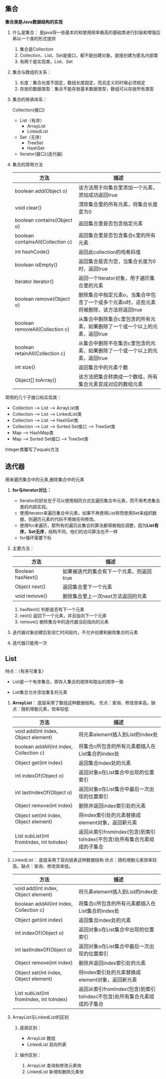 ## 集合

**集合类是Java数据结构的实现**

1. 什么是集合：
   是java将一些基本的和使用频率极高的基础类进行封装和增强后再以一个类的形式提供

   1. 集合是Collection
   2. Collection、List、Set是接口，都不能创建对象，直接创建为匿名内部类
   3. 有两个是实现类，List、Set

2. 集合与数组的关系：

   1. 长度：集合长度不固定，数组长度固定，而且定义的时候必须规定
   2. 存放的数据类型：集合不能存放基本数据类型，数组可以存放所有类型

3. 集合的继承体系：

   Collection(接口)

   - List（有序）
     - ArrayList
     - LinkedList
   - Set（无序）
     - TreeSet
     - HashSet
   - Iterator(接口)(迭代器)

4. 集合的常用方法

   | 方法                              | 描述                                                         |
   | --------------------------------- | ------------------------------------------------------------ |
   | boolean add(Object o)             | 该方法用于向集合里添加一个元素，添加成功返回true             |
   | void clear()                      | 清除集合里的所有元素，将集合长度变为0                        |
   | boolean contains(Object o)        | 返回集合里是否包含指定元素                                   |
   | boolean containsAll(Collection c) | 返回集合里是否包含集合c里的所有元素                          |
   | int hashCode()                    | 返回此collection的哈希码值                                   |
   | boolean isEmpty()                 | 返回集合是否为空，当集合长度为0时，返回true                  |
   | Iterator iterator()               | 返回一个Iterator对象，用于遍历集合里的元素                   |
   | boolean remove(Object o)          | 删除集合中指定元素o，当集合中包含了一个或多个元素o时，这些元素将被删除，该方法将返回true |
   | boolean removeAll(Collection c)   | 从集合中删除集合c里包含的所有元素，如果删除了一个或一个以上的元素，返回true |
   | boolean retainAll(Collection c)   | 从集合中删除不在集合c里包含的元素，如果删除了一个或一个以上的元素，返回true |
   | int size()                        | 返回集合中的元素个数                                         |
   | Object[] toArray()                | 该方法把集合转换成一个数组，所有集合元素变成对应的数组元素   |

常用的几个子接口和实现类：

- Collection ——> List ——> ArrayList类
- Collection ——> List ——> LinkedList类
- Collection ——> List ——> HashSet类
- Collection ——> List ——> Sorted Set接口 ——> TreeSet类
- Map ——> HashMap类
- Map ——>  Sorted Set接口 ——> TreeSet类

Integer类覆写了equals方法



## 迭代器

用来遍历集合中的元素,删除集合中的元素

1. **for与iterator对比：**
   - Iterator的好处在于可以使用相同方式去遍历集合中元素，而不用考虑集合类的内部实现。
   - 使用Iterator来遍历集合中元素，如果不再使用List转而使用Set来组织数据，则遍历元素的代码不用做任何修改。
   - 使用for来遍历，那所有的遍历此集合的算法都得做相应调整，因为**List有序，Set无序**，结构不同，他们的访问算法也不一样
   - for循环需要下标
   
2. 主要方法：
   
   | 方法              | 描述                                     |
   | ----------------- | ---------------------------------------- |
   | Boolean hasNext() | 如果被迭代的集合有下一个元素，则返回true |
   | Object next()     | 返回集合里下一个元素                     |
   | void remove()     | 删除集合里上一次next方法返回的元素       |
   
   1.  hasNext() 判断是否有下一个元素
   2.  next() 返回下一个元素，并且指向下一个元素
   3.  remove() 删除集合中的迭代器当前指向的元素
   
3. 迭代器对象创建后到消亡时间段内，不允许创建和删除集合的元素

4. 迭代器只能用一次

## List

特点：（有序可重复）

- List是一个有序集合，即存入集合的顺序和取出的顺序一致

- List集合允许添加重复的元素

  

1. **ArrayList**：
   底层采用了数组这种数据结构。
   优点：查询、修改效率高。缺点：随机增删元素，效率较低
   
   | 方法                                     | 描述                                                         |
   | ---------------------------------------- | ------------------------------------------------------------ |
   | void add(int index, Object element)      | 将元素element插入到List的index处                             |
   | boolean addAll(int index, Collection c)  | 将集合c所包含的所有元素都插入在List集合的index处             |
   | Object get(int index)                    | 返回集合index处的元素                                        |
   | int indexOf(Object o)                    | 返回对象o在List集合中出现的位置索引                          |
   | int lastIndexOf(Object o)                | 返回对象o在List集合中最后一次出现的位置索引                  |
   | Object remove(int index)                 | 删除并返回index索引处的元素                                  |
   | Object set(int index, Object element)    | 将index索引处的元素替换成element对象，返回新元素             |
   | List subList(int fromIndex, int toIndex) | 返回从索引fromIndex(包含)到索引toIndex(不包含)处所有集合元素组成的子集合 |
2. LinkedList：
   底层采用了双向链表这种数据结构
   优点：随机增删元素效率较高。缺点：查询、修改效率低。
   
   | 方法                                     | 描述                                                         |
   | ---------------------------------------- | ------------------------------------------------------------ |
   | void add(int index, Object element)      | 将元素element插入到List的index处                             |
   | boolean addAll(int index, Collection c)  | 将集合c所包含的所有元素都插入在List集合的index处             |
   | Object get(int index)                    | 返回集合index处的元素                                        |
   | int indexOf(Object o)                    | 返回对象o在List集合中出现的位置索引                          |
   | int lastIndexOf(Object o)                | 返回对象o在List集合中最后一次出现的位置索引                  |
   | Object remove(int index)                 | 删除并返回index索引处的元素                                  |
   | Object set(int index, Object element)    | 将index索引处的元素替换成element对象，返回新元素             |
   | List subList(int fromIndex, int toIndex) | 返回从索引fromIndex(包含)到索引toIndex(不包含)处所有集合元素组成的子集合 |
3. ArrayList与LinkedList的区别
   1. 底层区别：
      - ArrayList 数组
      - LinkedList 双向列表

   2. 操作区别：
      1. ArrayList 查询和修改元素快
      2. LinkedList 新增和删除元素快

